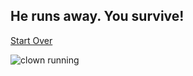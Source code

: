 ## He runs away. You survive!

[Start Over](https://github.com/jazminn7822/haunted-house-adventure/blob/master/README.md)

![clown running](https://www.thesun.co.uk/wp-content/uploads/2016/10/nintchdbpict000273645459.jpg)
